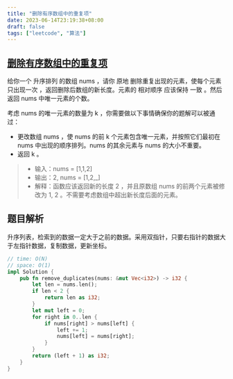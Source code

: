 ```yaml
---
title: "删除有序数组中的重复项"
date: 2023-06-14T23:19:38+08:00
draft: false
tags: ["leetcode", "算法"]
---
```


## [删除有序数组中的重复项](https://leetcode.cn/problems/remove-duplicates-from-sorted-array/)

给你一个 升序排列 的数组 nums ，请你 原地 删除重复出现的元素，使每个元素 只出现一次 ，返回删除后数组的新长度。元素的 相对顺序 应该保持 一致 。然后返回 nums 中唯一元素的个数。

考虑 nums 的唯一元素的数量为 k ，你需要做以下事情确保你的题解可以被通过：

- 更改数组 nums ，使 nums 的前 k 个元素包含唯一元素，并按照它们最初在 nums 中出现的顺序排列。nums 的其余元素与 nums 的大小不重要。
- 返回 k 。

>- 输入：nums = [1,1,2]
>- 输出：2, nums = [1,2,_]
>- 解释：函数应该返回新的长度 2 ，并且原数组 nums 的前两个元素被修改为 1, 2 。不需要考虑数组中超出新长度后面的元素。


## 题目解析

升序列表，检索到的数据一定大于之前的数据。采用双指针，只要右指针的数据大于左指针数据，复制数据，更新坐标。

```rust
// time: O(N)
// space: O(1)
impl Solution {
    pub fn remove_duplicates(nums: &mut Vec<i32>) -> i32 {
        let len = nums.len();
        if len < 2 {
            return len as i32;
        }
        let mut left = 0;
        for right in 0..len {
            if nums[right] > nums[left] {
                left += 1;
                nums[left] = nums[right];
            }
        }
        return (left + 1) as i32;
    }
}

```


